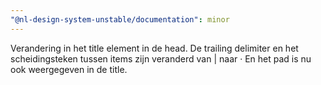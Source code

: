 ```yaml
---
"@nl-design-system-unstable/documentation": minor
---
```


Verandering in het title element in de head. De trailing delimiter en het scheidingsteken tussen items zijn veranderd van | naar ·
En het pad is nu ook weergegeven in de title.
